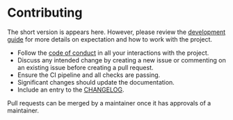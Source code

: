 # Contributing

The short version is appears here. However, please review the [development guide][dev-guide] for
more details on expectation and how to work with the project.

* Follow the [code of conduct][code-of-conduct] in all your interactions with the project.
* Discuss any intended change by creating a new issue or commenting on an existing issue before
    creating a pull request.
* Ensure the CI pipeline and all checks are passing.
* Significant changes should update the documentation.
* Include an entry to the [CHANGELOG][changelog].

Pull requests can be merged by a maintainer once it has approvals of a maintainer.

[dev-guide]: https://plannigan.github.io/hyper-bump-it/latest/development-guide/
[code-of-conduct]: CODE_OF_CONDUCT.md
[changelog]: CHANGELOG.md